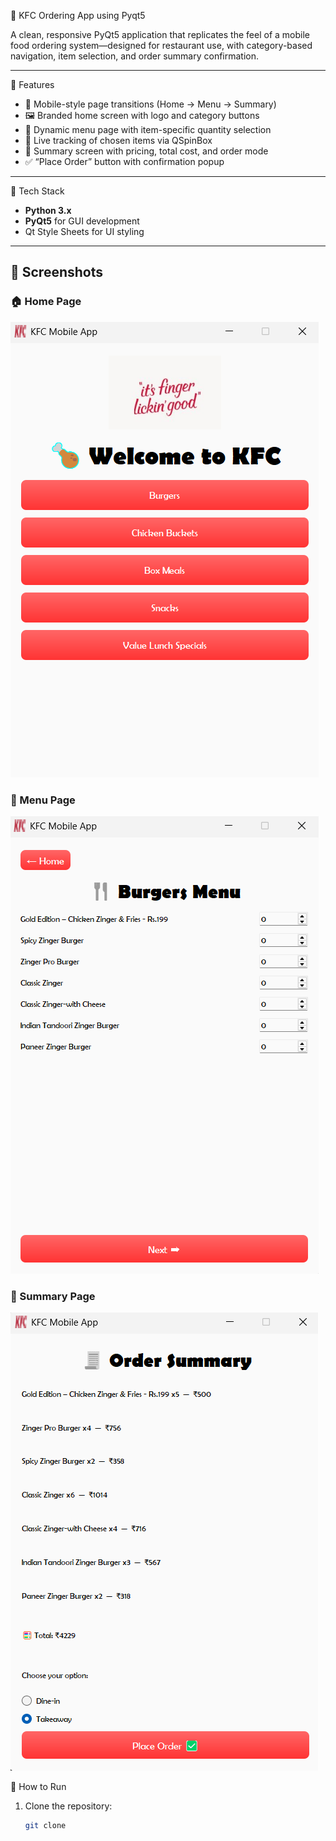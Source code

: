🍗 KFC Ordering App using Pyqt5

A clean, responsive PyQt5 application that replicates the feel of a mobile food ordering system—designed for restaurant use, with category-based navigation, item selection, and order summary confirmation.

---

🚀 Features

- 📱 Mobile-style page transitions (Home → Menu → Summary)
- 🖼️ Branded home screen with logo and category buttons
- 🍔 Dynamic menu page with item-specific quantity selection
- 🔢 Live tracking of chosen items via QSpinBox
- 🧾 Summary screen with pricing, total cost, and order mode
- ✅ “Place Order” button with confirmation popup

---

🔧 Tech Stack

- **Python 3.x**
- **PyQt5** for GUI development
- Qt Style Sheets for UI styling

---

## 📸 Screenshots

### 🏠 Home Page

![Home Page](assets/homepage.png)

### 🍔 Menu Page

![Menu Page](assets/menupage.png)

### 🧾 Summary Page

![Summary Page](assets/summarypage.png)

📁 How to Run

1. Clone the repository:
   ```bash
   git clone
   ```
